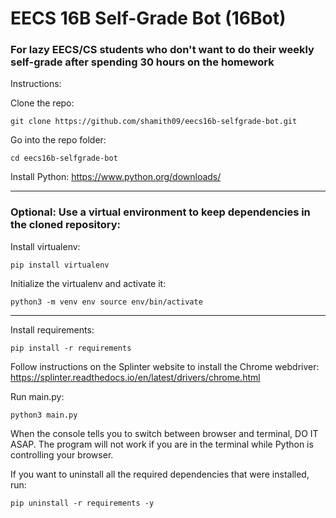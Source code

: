# EECS 16B Self-Grade Bot (16Bot)

### For lazy EECS/CS students who don't want to do their weekly self-grade after spending 30 hours on the homework

Instructions:

Clone the repo:

`git clone https://github.com/shamith09/eecs16b-selfgrade-bot.git`

Go into the repo folder:

`cd eecs16b-selfgrade-bot`

Install Python:
https://www.python.org/downloads/

---------
### Optional: Use a virtual environment to keep dependencies in the cloned repository:
Install virtualenv:

`pip install virtualenv`

Initialize the virtualenv and activate it:

`python3 -m venv env
source env/bin/activate`

---------

Install requirements:

`pip install -r requirements`

Follow instructions on the Splinter website to install the Chrome webdriver:
https://splinter.readthedocs.io/en/latest/drivers/chrome.html

Run main.py:

`python3 main.py`

When the console tells you to switch between browser and terminal, DO IT ASAP.
The program will not work if you are in the terminal while Python is controlling your browser.

If you want to uninstall all the required dependencies that were installed, run:

`pip uninstall -r requirements -y`